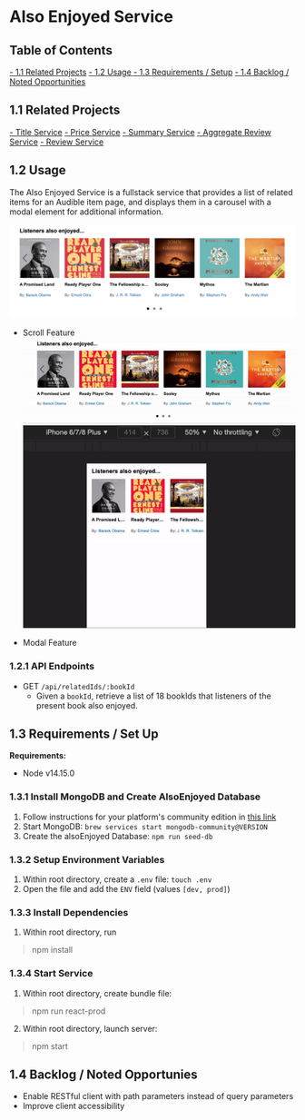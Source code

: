 # Also Enjoyed Service
## Table of Contents
[- 1.1 Related Projects](#1.1-related-projects)
[- 1.2 Usage ](#1.2-usage)
[- 1.3 Requirements / Setup](#1.3-requirements-/-setup)
[- 1.4 Backlog / Noted Opportunities](1.4-backlog-/-noted-opportunities)

## 1.1 Related Projects
[- Title Service](https://github.com/huang-pei-mei/title-service)
[- Price Service](https://github.com/huang-pei-mei/price-service)
[- Summary Service](https://github.com/huang-pei-mei/FEC-Publishers-Summary)
[- Aggregate Review Service](https://github.com/huang-pei-mei/FEC-Agg.Review)
[- Review Service](https://github.com/huang-pei-mei/reviews-service)

## 1.2 Usage
The Also Enjoyed Service is a fullstack service that provides a list of related items for an Audible item page, and displays them in a carousel with a modal element for additional information.

![Also Enjoyed Service Demo](./readmeAssets/listenersAlsoEnjoyedCover.png)

- Scroll Feature
![Also Enjoyed Service Scroll](./readmeAssets/alsoEnjoyedService_desktopScroll.gif)
![Also Enjoyed Service Phone Scroll](./readmeAssets/alsoEnjoyedService_mobileScroll.gif)

- Modal Feature

### 1.2.1 API Endpoints
- GET `/api/relatedIds/:bookId`
  - Given a `bookId`, retrieve a list of 18 bookIds that listeners of the present book also enjoyed.

## 1.3 Requirements / Set Up
**Requirements:**
- Node v14.15.0

### 1.3.1 Install MongoDB and Create AlsoEnjoyed Database
1. Follow instructions for your platform's community edition in [this link](https://docs.mongodb.com/manual/installation/)
2. Start MongoDB: `brew services start mongodb-community@VERSION`
3. Create the alsoEnjoyed Database: `npm run seed-db`

### 1.3.2 Setup Environment Variables
1. Within root directory, create a `.env` file: `touch .env`
2. Open the file and add the `ENV` field (values `[dev, prod]`)

### 1.3.3 Install Dependencies
1. Within root directory, run
> npm install

### 1.3.4 Start Service
1. Within root directory, create bundle file:
> npm run react-prod
2. Within root directory, launch server:
> npm start

## 1.4 Backlog / Noted Opportunies
- Enable RESTful client with path parameters instead of query parameters
- Improve client accessibility